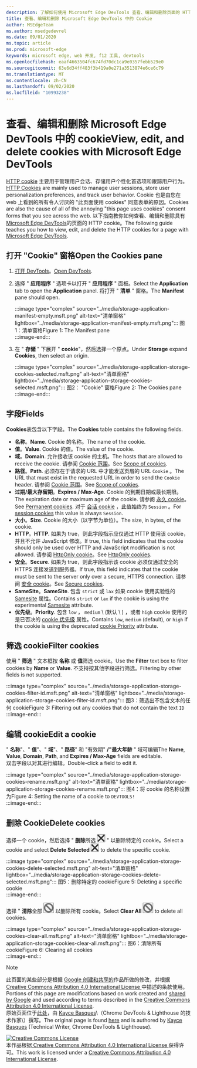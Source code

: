 ```yaml
---
description: 了解如何使用 Microsoft Edge DevTools 查看、编辑和删除页面的 HTTP cookie。
title: 查看、编辑和删除 Microsoft Edge DevTools 中的 Cookie
author: MSEdgeTeam
ms.author: msedgedevrel
ms.date: 09/01/2020
ms.topic: article
ms.prod: microsoft-edge
keywords: microsoft edge, web 开发, f12 工具, devtools
ms.openlocfilehash: eaaf4663504fc674fd70dc1ca9e0357febb529e0
ms.sourcegitcommit: 63e6d34ff483f3b419a0e271a3513874e6ce6c79
ms.translationtype: MT
ms.contentlocale: zh-CN
ms.lasthandoff: 09/02/2020
ms.locfileid: "10993238"
---
```

<!-- Copyright Kayce Basques 

   Licensed under the Apache License, Version 2.0 (the "License");
   you may not use this file except in compliance with the License.
   You may obtain a copy of the License at

       https://www.apache.org/licenses/LICENSE-2.0

   Unless required by applicable law or agreed to in writing, software
   distributed under the License is distributed on an "AS IS" BASIS,
   WITHOUT WARRANTIES OR CONDITIONS OF ANY KIND, either express or implied.
   See the License for the specific language governing permissions and
   limitations under the License.  -->

# <span data-ttu-id="a97af-104">查看、编辑和删除 Microsoft Edge DevTools 中的 cookie</span><span class="sxs-lookup"><span data-stu-id="a97af-104">View, edit, and delete cookies with Microsoft Edge DevTools</span></span>  

<span data-ttu-id="a97af-105">[HTTP cookie][MDNHTTPCookies] 主要用于管理用户会话、存储用户个性化首选项和跟踪用户行为。</span><span class="sxs-lookup"><span data-stu-id="a97af-105">[HTTP Cookies][MDNHTTPCookies] are mainly used to manage user sessions, store user personalization preferences, and track user behavior.</span></span>  <span data-ttu-id="a97af-106">Cookie 也是由您在 web 上看到的所有令人讨厌的 "此页面使用 cookies" 同意表单的原因。</span><span class="sxs-lookup"><span data-stu-id="a97af-106">Cookies are also the cause of all of the annoying "this page uses cookies" consent forms that you see across the web.</span></span>  <span data-ttu-id="a97af-107">以下指南教你如何查看、编辑和删除具有 [Microsoft Edge DevTools][MicrosoftEdgeDevTools]的页面的 HTTP cookie。</span><span class="sxs-lookup"><span data-stu-id="a97af-107">The following guide teaches you how to view, edit, and delete the HTTP cookies for a page with [Microsoft Edge DevTools][MicrosoftEdgeDevTools].</span></span>  

## <span data-ttu-id="a97af-108">打开 "Cookie" 窗格</span><span class="sxs-lookup"><span data-stu-id="a97af-108">Open the Cookies pane</span></span>  

1.  <span data-ttu-id="a97af-109">[打开 DevTools][DevToolsOpen]。</span><span class="sxs-lookup"><span data-stu-id="a97af-109">[Open DevTools][DevToolsOpen].</span></span>  
1.  <span data-ttu-id="a97af-110">选择 " **应用程序** " 选项卡以打开 " **应用程序** " 面板。</span><span class="sxs-lookup"><span data-stu-id="a97af-110">Select the **Application** tab to open the **Application** panel.</span></span>  <span data-ttu-id="a97af-111">将打开 " **清单** " 窗格。</span><span class="sxs-lookup"><span data-stu-id="a97af-111">The **Manifest** pane should open.</span></span>  
    
    :::image type="complex" source="../media/storage-application-manifest-empty.msft.png" alt-text="清单窗格" lightbox="../media/storage-application-manifest-empty.msft.png":::
       <span data-ttu-id="a97af-113">图1：清单窗格</span><span class="sxs-lookup"><span data-stu-id="a97af-113">Figure 1:  The Manifest pane</span></span>  
    :::image-end:::  

1.  <span data-ttu-id="a97af-114">在 " **存储** " 下展开 " **cookie**"，然后选择一个原点。</span><span class="sxs-lookup"><span data-stu-id="a97af-114">Under **Storage** expand **Cookies**, then select an origin.</span></span>  
    
    :::image type="complex" source="../media/storage-application-storage-cookies-selected.msft.png" alt-text="清单窗格" lightbox="../media/storage-application-storage-cookies-selected.msft.png":::
       <span data-ttu-id="a97af-116">图2： "Cookie" 窗格</span><span class="sxs-lookup"><span data-stu-id="a97af-116">Figure 2:  The Cookies pane</span></span>  
    :::image-end:::  

## <span data-ttu-id="a97af-117">字段</span><span class="sxs-lookup"><span data-stu-id="a97af-117">Fields</span></span>  

<span data-ttu-id="a97af-118">**Cookies**表包含以下字段。</span><span class="sxs-lookup"><span data-stu-id="a97af-118">The **Cookies** table contains the following fields.</span></span>  

*   <span data-ttu-id="a97af-119">**名称**。</span><span class="sxs-lookup"><span data-stu-id="a97af-119">**Name**.</span></span>  <span data-ttu-id="a97af-120">Cookie 的名称。</span><span class="sxs-lookup"><span data-stu-id="a97af-120">The name of the cookie.</span></span>  
*   <span data-ttu-id="a97af-121">**值**。</span><span class="sxs-lookup"><span data-stu-id="a97af-121">**Value**.</span></span>  <span data-ttu-id="a97af-122">Cookie 的值。</span><span class="sxs-lookup"><span data-stu-id="a97af-122">The value of the cookie.</span></span>  
*   <span data-ttu-id="a97af-123">**域**。</span><span class="sxs-lookup"><span data-stu-id="a97af-123">**Domain**.</span></span>  <span data-ttu-id="a97af-124">允许接收该 cookie 的主机。</span><span class="sxs-lookup"><span data-stu-id="a97af-124">The hosts that are allowed to receive the cookie.</span></span>  <span data-ttu-id="a97af-125">请参阅 [Cookie 范围][MDNHTTPCookiesScope]。</span><span class="sxs-lookup"><span data-stu-id="a97af-125">See [Scope of cookies][MDNHTTPCookiesScope].</span></span>  
*   <span data-ttu-id="a97af-126">**路径**。</span><span class="sxs-lookup"><span data-stu-id="a97af-126">**Path**.</span></span>  <span data-ttu-id="a97af-127">必须存在于请求的 URL 中才能发送页眉的 URL `Cookie` 。</span><span class="sxs-lookup"><span data-stu-id="a97af-127">The URL that must exist in the requested URL in order to send the `Cookie` header.</span></span>  <span data-ttu-id="a97af-128">请参阅 [Cookie 范围][MDNHTTPCookiesScope]。</span><span class="sxs-lookup"><span data-stu-id="a97af-128">See [Scope of cookies][MDNHTTPCookiesScope].</span></span>  
*   <span data-ttu-id="a97af-129">**过期/最大存留期**。</span><span class="sxs-lookup"><span data-stu-id="a97af-129">**Expires / Max-Age**.</span></span>  <span data-ttu-id="a97af-130">Cookie 的到期日期或最长期限。</span><span class="sxs-lookup"><span data-stu-id="a97af-130">The expiration date or maximum age of the cookie.</span></span>  <span data-ttu-id="a97af-131">请参阅 [永久 cookie][MDNHTTPCookiesPermanent]。</span><span class="sxs-lookup"><span data-stu-id="a97af-131">See [Permanent cookies][MDNHTTPCookiesPermanent].</span></span>  <span data-ttu-id="a97af-132">对于 [会话 cookie][MDNHTTPCookiesSession] ，此值始终为 `Session` 。</span><span class="sxs-lookup"><span data-stu-id="a97af-132">For [session cookies][MDNHTTPCookiesSession] this value is always `Session`.</span></span>  
*   <span data-ttu-id="a97af-133">**大小**。</span><span class="sxs-lookup"><span data-stu-id="a97af-133">**Size**.</span></span>  <span data-ttu-id="a97af-134">Cookie 的大小（以字节为单位）。</span><span class="sxs-lookup"><span data-stu-id="a97af-134">The size, in bytes, of the cookie.</span></span>  
*   <span data-ttu-id="a97af-135">**HTTP**。</span><span class="sxs-lookup"><span data-stu-id="a97af-135">**HTTP**.</span></span>  <span data-ttu-id="a97af-136">如果为 true，则此字段指示应仅通过 HTTP 使用该 cookie，并且不允许 JavaScript 修改。</span><span class="sxs-lookup"><span data-stu-id="a97af-136">If true, this field indicates that the cookie should only be used over HTTP and JavaScript modification is not allowed.</span></span>  <span data-ttu-id="a97af-137">请参阅 [HttpOnly cookie][MDNHTTPCookiesSecure]。</span><span class="sxs-lookup"><span data-stu-id="a97af-137">See [HttpOnly cookies][MDNHTTPCookiesSecure].</span></span>  
*   <span data-ttu-id="a97af-138">**安全**。</span><span class="sxs-lookup"><span data-stu-id="a97af-138">**Secure**.</span></span>  <span data-ttu-id="a97af-139">如果为 true，则此字段指示该 cookie 必须仅通过安全的 HTTPS 连接发送到服务器。</span><span class="sxs-lookup"><span data-stu-id="a97af-139">If true, this field indicates that the cookie must be sent to the server only over a secure, HTTPS connection.</span></span>  <span data-ttu-id="a97af-140">请参阅 [安全 cookie][MDNHTTPCookiesSecure]。</span><span class="sxs-lookup"><span data-stu-id="a97af-140">See [Secure cookies][MDNHTTPCookiesSecure].</span></span>  
*   <span data-ttu-id="a97af-141">**SameSite**。</span><span class="sxs-lookup"><span data-stu-id="a97af-141">**SameSite**.</span></span>  <span data-ttu-id="a97af-142">包含 `strict` 或 `lax` 如果 cookie 使用实验性的 [Samesite][MDNHTTPCookiesSamesite] 属性。</span><span class="sxs-lookup"><span data-stu-id="a97af-142">Contains `strict` or `lax` if the cookie is using the experimental [Samesite][MDNHTTPCookiesSamesite] attribute.</span></span>  
*   <span data-ttu-id="a97af-143">**优先级**。</span><span class="sxs-lookup"><span data-stu-id="a97af-143">**Priority**.</span></span>  <span data-ttu-id="a97af-144">包含 `low` ， `medium` \ (默认 \ ) ，或者 `high` cookie 使用的是已否决的 [cookie 优先级][ChromiumIssue232693] 属性。</span><span class="sxs-lookup"><span data-stu-id="a97af-144">Contains `low`, `medium` \(default\), or `high` if the cookie is using the deprecated [cookie Priority][ChromiumIssue232693] attribute.</span></span>

## <span data-ttu-id="a97af-145">筛选 cookie</span><span class="sxs-lookup"><span data-stu-id="a97af-145">Filter cookies</span></span>  

<span data-ttu-id="a97af-146">使用 " **筛选** " 文本框按 **名称** 或 **值**筛选 cookie。</span><span class="sxs-lookup"><span data-stu-id="a97af-146">Use the **Filter** text box to filter cookies by **Name** or **Value**.</span></span>  <span data-ttu-id="a97af-147">不支持按其他字段进行筛选。</span><span class="sxs-lookup"><span data-stu-id="a97af-147">Filtering by other fields is not supported.</span></span>  

:::image type="complex" source="../media/storage-application-storage-cookies-filter-id.msft.png" alt-text="清单窗格" lightbox="../media/storage-application-storage-cookies-filter-id.msft.png":::
   <span data-ttu-id="a97af-149">图3：筛选出不包含文本的任何 cookie</span><span class="sxs-lookup"><span data-stu-id="a97af-149">Figure 3:  Filtering out any cookies that do not contain the text</span></span> `ID`  
:::image-end:::  

## <span data-ttu-id="a97af-150">编辑 cookie</span><span class="sxs-lookup"><span data-stu-id="a97af-150">Edit a cookie</span></span>  

<span data-ttu-id="a97af-151">" **名称**"、" **值**"、" **域**"、" **路径**" 和 "有效期" **/"最大年龄** " 域可编辑</span><span class="sxs-lookup"><span data-stu-id="a97af-151">The **Name**, **Value**, **Domain**, **Path**, and **Expires / Max-Age** fields are editable.</span></span>  
<span data-ttu-id="a97af-152">双击字段以对其进行编辑。</span><span class="sxs-lookup"><span data-stu-id="a97af-152">Double-click a field to edit it.</span></span>  

:::image type="complex" source="../media/storage-application-storage-cookies-rename.msft.png" alt-text="清单窗格" lightbox="../media/storage-application-storage-cookies-rename.msft.png":::
   <span data-ttu-id="a97af-154">图4：将 cookie 的名称设置为</span><span class="sxs-lookup"><span data-stu-id="a97af-154">Figure 4:  Setting the name of a cookie to</span></span> `DEVTOOLS!`  
:::image-end:::  

## <span data-ttu-id="a97af-155">删除 Cookie</span><span class="sxs-lookup"><span data-stu-id="a97af-155">Delete cookies</span></span>  

<span data-ttu-id="a97af-156">选择一个 cookie，然后选择 " **删除**所选 ![ 删除 ][ImageDeleteIcon]  " 以删除特定的 cookie。</span><span class="sxs-lookup"><span data-stu-id="a97af-156">Select a cookie and select **Delete Selected** ![Delete Selected][ImageDeleteIcon]  to delete the specific cookie.</span></span>  

:::image type="complex" source="../media/storage-application-storage-cookies-delete-selected.msft.png" alt-text="清单窗格" lightbox="../media/storage-application-storage-cookies-delete-selected.msft.png":::
   <span data-ttu-id="a97af-158">图5：删除特定的 cookie</span><span class="sxs-lookup"><span data-stu-id="a97af-158">Figure 5:  Deleting a specific cookie</span></span>  
:::image-end:::  

<span data-ttu-id="a97af-159">选择 " **清除**全部 ![ 清除" ][ImageClearIcon]  以删除所有 cookie。</span><span class="sxs-lookup"><span data-stu-id="a97af-159">Select **Clear All** ![Clear All][ImageClearIcon]  to delete all cookies.</span></span>  

:::image type="complex" source="../media/storage-application-storage-cookies-clear-all.msft.png" alt-text="清单窗格" lightbox="../media/storage-application-storage-cookies-clear-all.msft.png":::
   <span data-ttu-id="a97af-161">图6：清除所有 cookie</span><span class="sxs-lookup"><span data-stu-id="a97af-161">Figure 6:  Clearing all cookies</span></span>  
:::image-end:::  

<!-- image links -->  

[ImageClearIcon]: ../media/clear-icon.msft.png  
[ImageDeleteIcon]: ../media/delete-icon.msft.png  

<!-- links -->  

[MicrosoftEdgeDevTools]: /microsoft-edge/devtools-guide-chromium "Microsoft Edge (Chromium) 开发人员工具"  
[DevToolsOpen]: /microsoft-edge/devtools-guide-chromium/open "打开 Microsoft Edge DevTools"  

[ChromiumIssue232693]: https://bugs.chromium.org/p/chromium/issues/detail?id=232693 "Chromium 问题232693：为 Cookies 实施优先级字段 |Chromium Bug"  

[MDNHTTPCookies]: https://developer.mozilla.org/docs/Web/HTTP/Cookies "HTTP cookie |MDN"  
[MDNHTTPCookiesPermanent]: https://developer.mozilla.org/docs/Web/HTTP/Cookies#Permanent_cookies "HTTP cookie-永久 cookie |MDN"  
[MDNHTTPCookiesSamesite]: https://developer.mozilla.org/docs/Web/HTTP/Cookies#SameSite_cookies "HTTP cookie-SameSite cookie |MDN"  
[MDNHTTPCookiesScope]: https://developer.mozilla.org/docs/Web/HTTP/Cookies#Scope_of_cookies "HTTP cookie-cookie 范围 |MDN"  
[MDNHTTPCookiesSecure]: https://developer.mozilla.org/docs/Web/HTTP/Cookies#Secure_and_HttpOnly_cookies "HTTP cookie-安全和 HttpOnly cookie |MDN"  
[MDNHTTPCookiesSession]: https://developer.mozilla.org/docs/Web/HTTP/Cookies#Session_cookies "HTTP cookie-会话 cookie |MDN"  

> [!NOTE]
> <span data-ttu-id="a97af-171">此页面的某些部分是根据 [Google 创建和共享的][GoogleSitePolicies]作品所做的修改，并根据[ Creative Commons Attribution 4.0 International License ][CCA4IL]中描述的条款使用。</span><span class="sxs-lookup"><span data-stu-id="a97af-171">Portions of this page are modifications based on work created and [shared by Google][GoogleSitePolicies] and used according to terms described in the [Creative Commons Attribution 4.0 International License][CCA4IL].</span></span>  
> <span data-ttu-id="a97af-172">原始页面位于[此处](https://developers.google.com/web/tools/chrome-devtools/storage/cookies)，由 [Kayce Basques][KayceBasques]\（Chrome DevTools \& Lighthouse 的技术作家\）撰写。</span><span class="sxs-lookup"><span data-stu-id="a97af-172">The original page is found [here](https://developers.google.com/web/tools/chrome-devtools/storage/cookies) and is authored by [Kayce Basques][KayceBasques] \(Technical Writer, Chrome DevTools \& Lighthouse\).</span></span>  

[![Creative Commons License][CCby4Image]][CCA4IL]  
<span data-ttu-id="a97af-174">本作品根据[ Creative Commons Attribution 4.0 International License ][CCA4IL]获得许可。</span><span class="sxs-lookup"><span data-stu-id="a97af-174">This work is licensed under a [Creative Commons Attribution 4.0 International License][CCA4IL].</span></span>  

[CCA4IL]: https://creativecommons.org/licenses/by/4.0  
[CCby4Image]: https://i.creativecommons.org/l/by/4.0/88x31.png  
[GoogleSitePolicies]: https://developers.google.com/terms/site-policies  
[KayceBasques]: https://developers.google.com/web/resources/contributors/kaycebasques  
